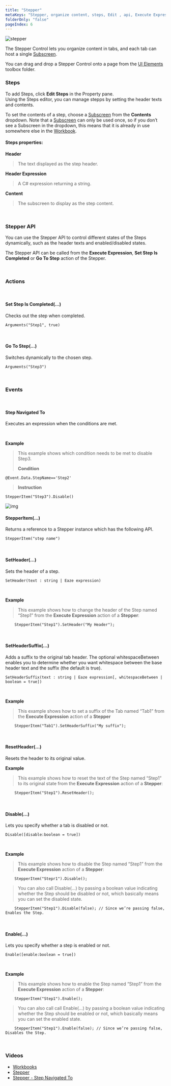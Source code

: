 ```yaml
---
title: "Stepper"
metaKeys: "Stepper, organize content, steps, Edit , api, Execute Expression, Enable, disable, Go To Step,  Set Step Is Completed"
folderOnly: "false"
pageIndex: 6
---
```


![stepper](https://profitbasedocs.blob.core.windows.net/images/stepper.png)

The Stepper Control lets you organize content in tabs, and each tab can host a single [Subscreen](../../subscreens.md). 

You can drag and drop a Stepper Control onto a page from the [UI Elements](../uielements.md) toolbox folder. 
<br/>

### Steps

To add Steps, click **Edit Steps** in the Property pane.  
Using the Steps editor, you can manage stepps by setting the header texts and contents.

To set the contents of a step, choose a [Subscreen](../../subscreens.md) from the **Contents** dropdown. Note that a [Subscreen](../../subscreens.md) can only be used once, so if you don’t see a Subscreen in the dropdown, this means that it is already in use somewhere else in the [Workbook](../../../workbooks.md).
<br/>

#### Steps properties:

**Header**
>The text displayed as the step header.

**Header Expression**
>A C# expression returning a string.

**Content**
>The subscreen to display as the step content. 


<br/>


### Stepper API

You can use the Stepper API to control different states of the Steps dynamically, such as the header texts and enabled/disabled states. 

The Stepper API can be called from the **Execute Expression**, **Set Step Is Completed** or **Go To Step** action of the Stepper.

<br/>

### Actions

<br/>

#### Set Step Is Completed(...)

Checks out the step when completed.  

```
Arguments("Step1", true)
```  

<br/>

#### Go To Step(...)

Switches dynamically to the chosen step.  

```
Arguments("Step3")
```  

<br/>

### Events

<br/>

#### Step Navigated To

Executes an expression when the conditions are met.

<br/>

**Example**

>This example shows which condition needs to be met to disable Step3.
>
>**Condition**
```
@Event.Data.StepName=='Step2'
``` 
>
>**Instruction**
```
StepperItem("Step3").Disable()
``` 

![img](https://profitbasedocs.blob.core.windows.net/images/stepperEx.png)
<br/>

#### StepperItem(...)

Returns a reference to a Stepper instance which has the following API.  

```
StepperItem("step name")
```  


<br/>

#### SetHeader(...)

Sets the header of a step.

```
SetHeader(text : string | Eaze expression)
```  


<br/>

**Example**
>
>This example shows how to change the header of the Step named “Step1” from the **Execute Expression** action of a **Stepper**:
>
        StepperItem("Step1").SetHeader("My Header");



<br/>

#### SetHeaderSuffix(...)

Adds a suffix to the original tab header. The optional whitespaceBetween enables you to determine whether you want whitespace between the base header text and the suffix (the default is true).

```
SetHeaderSuffix(text : string | Eaze expression[, whitespaceBetween | boolean = true])
```  


<br/>

**Example**
>
>This example shows how to set a suffix of the Tab named “Tab1” from the **Execute Expression** action of a **Stepper**
>
        StepperItem("Tab1").SetHeaderSuffix("My suffix");


<br/>

#### ResetHeader(...)  

Resets the header to its original value.
<br/>

**Example**
>
>This example shows how to reset the text of the Step named “Step1” to its original state from the **Execute Expression** action of a **Stepper**:
>
        StepperItem("Step1").ResetHeader();

<br/>

#### Disable(...)

Lets you specify whether a tab is disabled or not. 

```
Disable([disable:boolean = true])
```  



<br/>

**Example**
>
>This example shows how to disable the Step named “Step1” from the **Execute Expression** action of a **Stepper**:
>
        StepperItem("Stepr1").Disable();

>You can also call Disable(…) by passing a boolean value indicating whether the Step should be disabled or not, which basically means you can set the disabled state.
>
        StepperItem("Step1").Disable(false); // Since we’re passing false, Enables the Step.

<br/>

#### Enable(...)

Lets you specify whether a step is enabled or not.

```
Enable([enable:boolean = true])
```  


<br/>

**Example**
>
>This example shows how to enable the Step named “Step1” from the **Execute Expression** action of a **Stepper**:
>
        StepperItem("Step1").Enable();
>
>You can also call call Enable(…) by passing a boolean value indicating whether the Step should be enabled or not, which basically means you can set the enabled state.
>
        StepperItem("Step1").Enable(false); // Since we’re passing false, Disables the Step.


<br/>



### Videos

* [Workbooks](../../../../videos/workbooks.md)
* [Stepper](https://profitbasedocs.blob.core.windows.net/videos/Workbook%20-%20Stepper.mp4)
* [Stepper - Step Navigated To](https://profitbasedocs.blob.core.windows.net/videos/Stepper%20-%20Step%20Navigated%20To.mp4)
